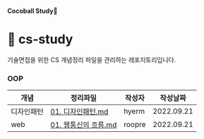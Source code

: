 **Cocoball Study🍪**
# :green_book: cs-study
기술면접을 위한 CS 개념정리 파일을 관리하는 레포지토리입니다.


### OOP
| 개념 | 정리파일 | 작성자 | 작성날짜 |
| ------ | -- | -- | --|
| 디자인패턴 | [01. 디자인패턴.md]() | hyerm | 2022.09.21 |
| web | [01. 웹통신의 흐름.md]() | roopre | 2022.09.21 |
